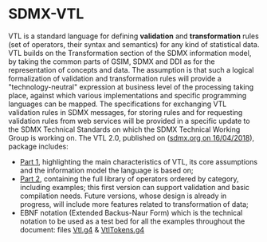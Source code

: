 # SDMX-VTL
VTL is a standard language for defining **validation** and **transformation** rules (set of operators, their syntax and semantics) for any kind of statistical data. VTL builds on the Transformation section of the SDMX information model, by taking the common parts of GSIM, SDMX and DDI as for the representation of concepts and data. The assumption is that such a logical formalization of validation and transformation rules will provide a "technology-neutral" expression at business level of the processing taking place, against which various implementations and specific programming languages can be mapped. The specifications for exchanging VTL validation rules in SDMX messages, for storing rules and for requesting validation rules from web services will be provided in a specific update to the SDMX Technical Standards on which the SDMX Technical Working Group is working on. The VTL 2.0, published on ([sdmx.org on 16/04/2018](https://sdmx.org/?page_id=5096)), package includes:

* [Part 1](https://sdmx.org/wp-content/uploads/VTL-2.0-User-Manual-20180416-final.pdf), highlighting the main characteristics of VTL, its core assumptions and the information model the language is based on;
* [Part 2](https://sdmx.org/wp-content/uploads/VTL-2.0-Reference-Manual-20180416-final.pdf), containing the full library of operators ordered by category, including examples; this first version can support validation and basic compilation needs. Future versions, whose design is already in progress, will include more features related to transformation of data;
* EBNF notation (Extended Backus-Naur Form) which is the technical notation to be used as a test bed for all the examples throughout the document: files [Vtl.g4](https://github.com/vtl-sdmx-task-force/sdmx-vtl/blob/v2.0-ebnf/Vtl.g4) & [VtlTokens.g4](https://github.com/vtl-sdmx-task-force/sdmx-vtl/blob/v2.0-ebnf/VtlTokens.g4)
